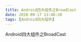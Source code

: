 ```yaml
---
title: Android四大组件之BroadCast
date: 2018-09-17 13:40:28
tags: [Android四大组件]
---
```


Android四大组件之BroadCast

